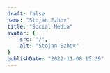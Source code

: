 ```yaml
---
draft: false
name: "Stojan Ezhov"
title: "Social Media"
avatar: {
    src: "/",
    alt: "Stojan Ezhov"
}
publishDate: "2022-11-08 15:39"
---
```

